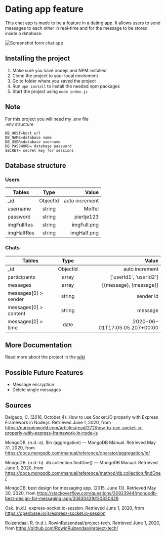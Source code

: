 # Dating app feature

This chat app is made to be a feature in a dating app. It allows users to send messages to each other in real-time and for the message to be stored inside a database.

![Screenshot form chat app](https://raw.githubusercontent.com/wiki/Vuurvos1/projectTech/images/progressiveEnhancementHtmlCss.png 'Screenshot form chat app')

## Installing the project

1. Make sure you have nodejs and NPM installed
2. Clone the project to your local enviroment
3. Go to folder where you saved the project
4. Run `npm install` to install the needed npm packages
5. Start the project using `node index.js`

## Note

For this project you will need my .env file \
.env structure

```
DB_HOST=host url
DB_NAME=database name
DB_USER=database username
DB_PASSWORD= database password
SECRET= secret key for sessions
```

## Database structure

### Users

| Tables     |   Type   |          Value |
| ---------- | :------: | -------------: |
| \_id       | ObjectId | auto increment |
| username   |  string  |         Moffel |
| password   |  string  |     piertje123 |
| imgFullRes |  string  |    imgFull.png |
| imgHalfRes |  string  |    imgHalf.png |

### Chats

| Tables                |   Type   |                         Value |
| --------------------- | :------: | ----------------------------: |
| \_id                  | ObjectId |                auto increment |
| participants          |  array   |        ['userId1', 'userId2'] |
| messages              |  array   |        [{message}, {message}] |
| messages[0] > sender  |  string  |                     sender id |
| messages[0] > content |  string  |                       message |
| messages[0] > time    |   date   | 2020-06-01T17:05:05.207+00:00 |

## More Documentation

Read more about the project in the [wiki](https://github.com/Vuurvos1/projectTech/wiki)

## Possible Future Features

- Message encryption
- Delete single messages

## Sources

Delgado, C. (2016, October 4). How to use Socket.IO properly with Express Framework in Node.js. Retrieved June 1, 2020, from https://ourcodeworld.com/articles/read/272/how-to-use-socket-io-properly-with-express-framework-in-node-js

MongoDB. (n.d.-a). \$in (aggregation) — MongoDB Manual. Retrieved May 31, 2020, from https://docs.mongodb.com/manual/reference/operator/aggregation/in/

MongoDB. (n.d.-b). db.collection.findOne() — MongoDB Manual. Retrieved June 1, 2020, from https://docs.mongodb.com/manual/reference/method/db.collection.findOne/

MongoDB: best design for messaging app. (2015, June 13). Retrieved May 30, 2020, from https://stackoverflow.com/questions/30823944/mongodb-best-design-for-messaging-app/30830429#30830429

Osk. (n.d.). express-socket.io-session. Retrieved June 1, 2020, from https://openbase.io/js/express-socket.io-session

Ruizendaal, R. (n.d.). RowinRuizendaal/project-tech. Retrieved June 1, 2020, from https://github.com/RowinRuizendaal/project-tech/
